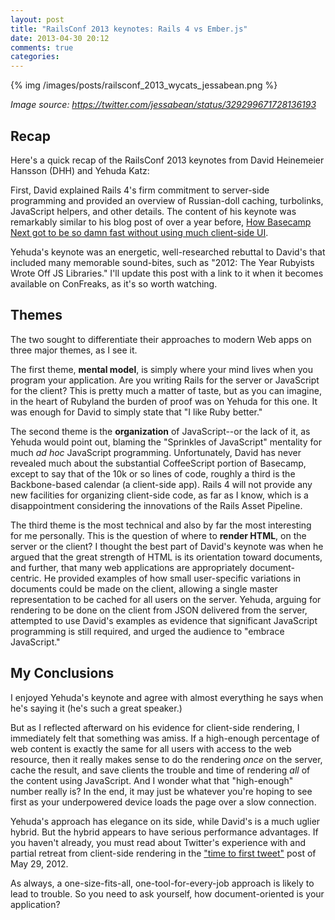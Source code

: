 ```yaml
---
layout: post
title: "RailsConf 2013 keynotes: Rails 4 vs Ember.js"
date: 2013-04-30 20:12
comments: true
categories: 
---
```


{% img /images/posts/railsconf_2013_wycats_jessabean.png %}

*Image source: https://twitter.com/jessabean/status/329299671728136193*

## Recap

Here's a quick recap of the RailsConf 2013 keynotes from David Heinemeier Hansson (DHH) and Yehuda Katz:

First, David explained Rails 4's firm commitment to server-side programming and provided an overview of Russian-doll caching, turbolinks, JavaScript helpers, and other details. The content of his keynote
was remarkably similar to his blog post of over a year before, [How Basecamp Next got to be so damn fast without using much client-side UI](http://37signals.com/svn/posts/3112-how-basecamp-next-got-to-be-so-damn-fast-without-using-much-client-side-ui).

Yehuda's keynote was an energetic, well-researched rebuttal to David's that included many memorable sound-bites, such as
"2012: The Year Rubyists Wrote Off JS Libraries." I'll update this post with a link to it when it becomes available on ConFreaks, as it's so worth watching.

## Themes

The two sought to differentiate their approaches to modern Web apps on three major themes, as I see it.

The first theme, **mental model**, is simply where your mind lives when you program your application. Are you writing Rails for the server or
JavaScript for the client? This is pretty much a matter of taste, but as you can imagine, in the heart of Rubyland the burden of proof was
on Yehuda for this one. It was enough for David to simply state that "I like Ruby better."

The second theme is the **organization** of JavaScript--or the lack of it, as Yehuda would point out, blaming the "Sprinkles of JavaScript"
mentality for much *ad hoc* JavaScript programming. Unfortunately, David has never revealed much about the substantial
CoffeeScript portion of Basecamp, except to say that of the 10k or so lines of code, roughly a third is the
Backbone-based calendar (a client-side app). Rails 4 will not provide any new facilities for organizing client-side code,
as far as I know, which is a disappointment considering the innovations of the Rails Asset Pipeline.

The third theme is the most technical and also by far the most interesting for me personally. This is the question of where to **render HTML**, on the server or the client? I thought the best part of David's keynote was when he argued that the great strength of HTML is
its orientation toward documents, and further, that many web applications are appropriately document-centric. He provided examples of how small
user-specific variations in documents could be made on the client, allowing a single master representation to be cached for all users on the server.
Yehuda, arguing for rendering to be done on the client from JSON delivered from the server, attempted to use David's examples as evidence that significant JavaScript programming is still required, and urged the audience to "embrace JavaScript."

## My Conclusions

I enjoyed Yehuda's keynote and agree with almost everything he says when he's saying it (he's such a great speaker.)

But as I
reflected afterward on his evidence for client-side rendering, I immediately felt that something was amiss. If a high-enough percentage of
web content is exactly the same for all users with access to the web resource, then it really makes sense to do the rendering *once* on the server,
cache the result, and save clients the trouble and time of rendering *all* of the content using JavaScript. And I wonder what that "high-enough" number really is? In the end, it may just be whatever you're hoping to see first as your underpowered device loads the page over a slow connection.

Yehuda's approach has elegance on its side, while David's is a much uglier hybrid. But the hybrid appears to have
serious performance advantages. If you haven't already, you must read about Twitter's experience with and partial retreat from client-side rendering in the ["time to first tweet"](http://engineering.twitter.com/2012/05/improving-performance-on-twittercom.html) post of May 29, 2012.

As always, a one-size-fits-all, one-tool-for-every-job approach is likely to lead to trouble. So you need to ask yourself, how document-oriented is
your application?